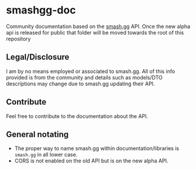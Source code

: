 # smashgg-doc

Community documentation based on the [smash.gg](https://www.smash.gg) API.
Once the new alpha api is released for public that folder will be moved towards the root of this repository

## Legal/Disclosure

I am by no means employed or associated to smash.gg. All of this info provided is from the community and details such as models/DTO descriptions may change due to smash.gg updating their API.

## Contribute

Feel free to contribute to the documentation about the API.

## General notating

- The proper way to name smash.gg within documentation/libraries is `smash.gg` in all lower case.
- CORS is not enabled on the old API but is on the new alpha API.
